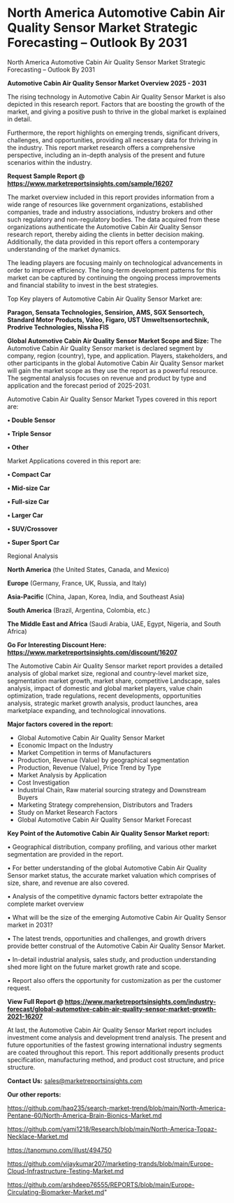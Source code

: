# North America Automotive Cabin Air Quality Sensor Market Strategic Forecasting – Outlook By 2031
North America Automotive Cabin Air Quality Sensor Market Strategic Forecasting – Outlook By 2031

<Strong> Automotive Cabin Air Quality Sensor Market Overview 2025 - 2031</strong>

The rising technology in Automotive Cabin Air Quality Sensor Market is also depicted in this research report. Factors that are boosting the growth of the market, and giving a positive push to thrive in the global market is explained in detail.

Furthermore, the report highlights on emerging trends, significant drivers, challenges, and opportunities, providing all necessary data for thriving in the industry. This report market research offers a comprehensive perspective, including an in-depth analysis of the present and future scenarios within the industry.

<strong>Request Sample Report @ <a href=https://www.marketreportsinsights.com/sample/16207>https://www.marketreportsinsights.com/sample/16207</a></strong>

The market overview included in this report provides information from a wide range of resources like government organizations, established companies, trade and industry associations, industry brokers and other such regulatory and non-regulatory bodies. The data acquired from these organizations authenticate the Automotive Cabin Air Quality Sensor research report, thereby aiding the clients in better decision making. Additionally, the data provided in this report offers a contemporary understanding of the market dynamics.

The leading players are focusing mainly on technological advancements in order to improve efficiency. The long-term development patterns for this market can be captured by continuing the ongoing process improvements and financial stability to invest in the best strategies.

Top Key players of Automotive Cabin Air Quality Sensor Market are:

<strong>Paragon, Sensata Technologies, Sensirion, AMS, SGX Sensortech, Standard Motor Products, Valeo, Figaro, UST Umweltsensortechnik, Prodrive Technologies, Nissha FIS</strong>

<strong><b>Global Automotive Cabin Air Quality Sensor Market Scope and Size:</b></strong>
The Automotive Cabin Air Quality Sensor market is declared segment by company, region (country), type, and application. Players, stakeholders, and other participants in the global Automotive Cabin Air Quality Sensor market will gain the market scope as they use the report as a powerful resource. The segmental analysis focuses on revenue and product by type and application and the forecast period of 2025-2031.

Automotive Cabin Air Quality Sensor Market Types covered in this report are:

<strong>• Double Sensor

• Triple Sensor

• Other</strong>

Market Applications covered in this report are:

<strong>• Compact Car

• Mid-size Car

• Full-size Car

• Larger Car

• SUV/Crossover

• Super Sport Car</strong> 

Regional Analysis

<strong>North America</strong> (the United States, Canada, and Mexico)

<strong>Europe</strong> (Germany, France, UK, Russia, and Italy)

<strong>Asia-Pacific</strong> (China, Japan, Korea, India, and Southeast Asia)

<strong>South America</strong> (Brazil, Argentina, Colombia, etc.)

<strong>The Middle East and Africa</strong> (Saudi Arabia, UAE, Egypt, Nigeria, and South Africa)

<strong>Go For Interesting Discount Here: <a href=https://www.marketreportsinsights.com/discount/16207>https://www.marketreportsinsights.com/discount/16207</a></strong>

The Automotive Cabin Air Quality Sensor market report provides a detailed analysis of global market size, regional and country-level market size, segmentation market growth, market share, competitive Landscape, sales analysis, impact of domestic and global market players, value chain optimization, trade regulations, recent developments, opportunities analysis, strategic market growth analysis, product launches, area marketplace expanding, and technological innovations.

<strong><b>Major factors covered in the report:</b></strong>
<ul>
  <li>Global Automotive Cabin Air Quality Sensor Market </li>
  <li>Economic Impact on the Industry</li>
  <li>Market Competition in terms of Manufacturers</li>
  <li>Production, Revenue (Value) by geographical segmentation</li>
  <li>Production, Revenue (Value), Price Trend by Type</li>
  <li>Market Analysis by Application</li>
  <li>Cost Investigation</li>
  <li>Industrial Chain, Raw material sourcing strategy and Downstream Buyers</li>
  <li>Marketing Strategy comprehension, Distributors and Traders</li>
  <li>Study on Market Research Factors</li>
  <li>Global Automotive Cabin Air Quality Sensor Market Forecast</li>
</ul>

<strong><b>Key Point of the Automotive Cabin Air Quality Sensor Market report:</b></strong>

• Geographical distribution, company profiling, and various other market segmentation are provided in the report.

• For better understanding of the global Automotive Cabin Air Quality Sensor market status, the accurate market valuation which comprises of size, share, and revenue are also covered.

• Analysis of the competitive dynamic factors better extrapolate the complete market overview

• What will be the size of the emerging Automotive Cabin Air Quality Sensor market in 2031?

• The latest trends, opportunities and challenges, and growth drivers provide better construal of the Automotive Cabin Air Quality Sensor Market.

• In-detail industrial analysis, sales study, and production understanding shed more light on the future market growth rate and scope.

• Report also offers the opportunity for customization as per the customer request.

<strong><b>View Full Report @ <a href=https://www.marketreportsinsights.com/industry-forecast/global-automotive-cabin-air-quality-sensor-market-growth-2021-16207>https://www.marketreportsinsights.com/industry-forecast/global-automotive-cabin-air-quality-sensor-market-growth-2021-16207</a></b></strong>


At last, the Automotive Cabin Air Quality Sensor Market report includes investment come analysis and development trend analysis. The present and future opportunities of the fastest growing international industry segments are coated throughout this report. This report additionally presents product specification, manufacturing method, and product cost structure, and price structure.

<strong>Contact Us:</strong>
sales@marketreportsinsights.com

<strong>Our other reports:</strong>

<a href=https://github.com/haq235/search-market-trend/blob/main/North-America-Pentane-60/North-America-Brain-Bionics-Market.md>https://github.com/haq235/search-market-trend/blob/main/North-America-Pentane-60/North-America-Brain-Bionics-Market.md</a>

<a href=https://github.com/yami1218/Research/blob/main/North-America-Topaz-Necklace-Market.md>https://github.com/yami1218/Research/blob/main/North-America-Topaz-Necklace-Market.md</a>

<a href=https://tanomuno.com/illust/494750>https://tanomuno.com/illust/494750</a>

<a href=https://github.com/vijaykumar207/marketing-trands/blob/main/Europe-Cloud-Infrastructure-Testing-Market.md>https://github.com/vijaykumar207/marketing-trands/blob/main/Europe-Cloud-Infrastructure-Testing-Market.md</a>

<a href=https://github.com/arshdeep76555/REPORTS/blob/main/Europe-Circulating-Biomarker-Market.md>https://github.com/arshdeep76555/REPORTS/blob/main/Europe-Circulating-Biomarker-Market.md</a>"
